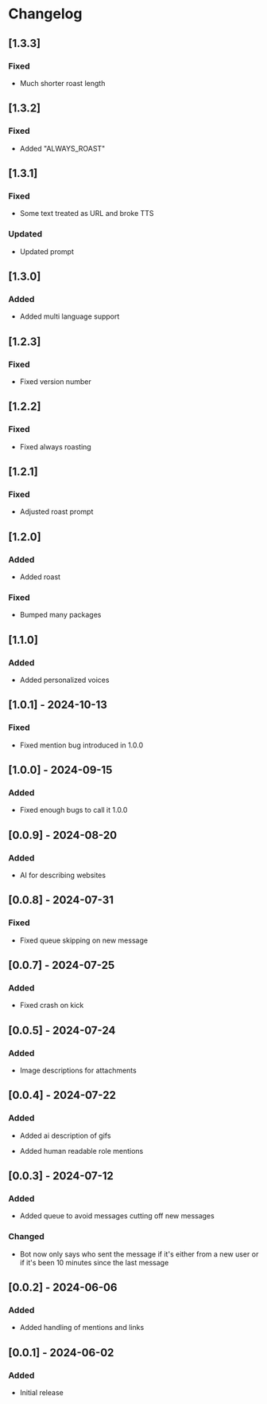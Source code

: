 # Changelog

## [1.3.3]

### Fixed

- Much shorter roast length

## [1.3.2]

### Fixed

- Added "ALWAYS_ROAST"

## [1.3.1]

### Fixed

- Some text treated as URL and broke TTS

### Updated

- Updated prompt

## [1.3.0]

### Added

- Added multi language support

## [1.2.3]

### Fixed

- Fixed version number

## [1.2.2]

### Fixed

- Fixed always roasting

## [1.2.1]

### Fixed

- Adjusted roast prompt

## [1.2.0]

### Added

- Added roast

### Fixed

- Bumped many packages

## [1.1.0]

### Added

- Added personalized voices

## [1.0.1] - 2024-10-13

### Fixed

- Fixed mention bug introduced in 1.0.0

## [1.0.0] - 2024-09-15

### Added

- Fixed enough bugs to call it 1.0.0

## [0.0.9] - 2024-08-20

### Added

- AI for describing websites

## [0.0.8] - 2024-07-31

### Fixed

- Fixed queue skipping on new message

## [0.0.7] - 2024-07-25

### Added

- Fixed crash on kick

## [0.0.5] - 2024-07-24

### Added

- Image descriptions for attachments

## [0.0.4] - 2024-07-22

### Added

- Added ai description of gifs

- Added human readable role mentions

## [0.0.3] - 2024-07-12

### Added

- Added queue to avoid messages cutting off new messages

### Changed

- Bot now only says who sent the message if it's either from a new user or if it's been 10 minutes since the last message

## [0.0.2] - 2024-06-06

### Added

- Added handling of mentions and links

## [0.0.1] - 2024-06-02

### Added

- Initial release
